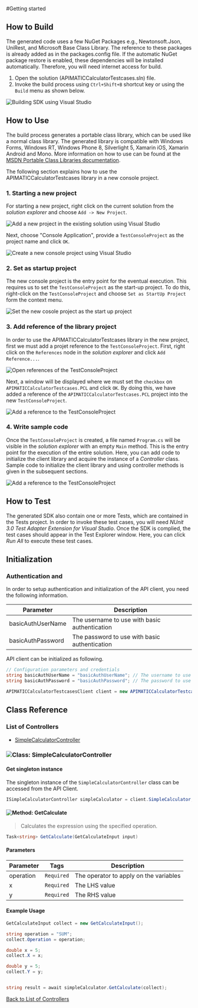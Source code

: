 #Getting started

## How to Build

The generated code uses a few NuGet Packages e.g., Newtonsoft.Json, UniRest,
and Microsoft Base Class Library. The reference to these packages is already
added as in the packages.config file. If the automatic NuGet package restore
is enabled, these dependencies will be installed automatically. Therefore,
you will need internet access for build.

1. Open the solution (APIMATICCalculatorTestcases.sln) file.
2. Invoke the build process using `Ctrl+Shift+B` shortcut key or using the `Build` menu as shown below.

![Building SDK using Visual Studio](http://apidocs.io/illustration/cs?step=buildSDK&workspaceFolder=APIMATIC%20Calculator%20Testcases-CSharp&workspaceName=APIMATICCalculatorTestcases&projectName=APIMATICCalculatorTestcases.PCL)

## How to Use

The build process generates a portable class library, which can be used like a normal class library. The generated library is compatible with Windows Forms, Windows RT, Windows Phone 8,
Silverlight 5, Xamarin iOS, Xamarin Android and Mono. More information on how to use can be found at the [MSDN Portable Class Libraries documentation](http://msdn.microsoft.com/en-us/library/vstudio/gg597391%28v=vs.100%29.aspx).

The following section explains how to use the APIMATICCalculatorTestcases library in a new console project.

### 1. Starting a new project

For starting a new project, right click on the current solution from the *solution explorer* and choose  ``` Add -> New Project ```.

![Add a new project in the existing solution using Visual Studio](http://apidocs.io/illustration/cs?step=addProject&workspaceFolder=APIMATIC%20Calculator%20Testcases-CSharp&workspaceName=APIMATICCalculatorTestcases&projectName=APIMATICCalculatorTestcases.PCL)

Next, choose "Console Application", provide a ``` TestConsoleProject ``` as the project name and click ``` OK ```.

![Create a new console project using Visual Studio](http://apidocs.io/illustration/cs?step=createProject&workspaceFolder=APIMATIC%20Calculator%20Testcases-CSharp&workspaceName=APIMATICCalculatorTestcases&projectName=APIMATICCalculatorTestcases.PCL)

### 2. Set as startup project

The new console project is the entry point for the eventual execution. This requires us to set the ``` TestConsoleProject ``` as the start-up project. To do this, right-click on the  ``` TestConsoleProject ``` and choose  ``` Set as StartUp Project ``` form the context menu.

![Set the new cosole project as the start up project](http://apidocs.io/illustration/cs?step=setStartup&workspaceFolder=APIMATIC%20Calculator%20Testcases-CSharp&workspaceName=APIMATICCalculatorTestcases&projectName=APIMATICCalculatorTestcases.PCL)

### 3. Add reference of the library project

In order to use the APIMATICCalculatorTestcases library in the new project, first we must add a projet reference to the ``` TestConsoleProject ```. First, right click on the ``` References ``` node in the *solution explorer* and click ``` Add Reference... ```.

![Open references of the TestConsoleProject](http://apidocs.io/illustration/cs?step=addReference&workspaceFolder=APIMATIC%20Calculator%20Testcases-CSharp&workspaceName=APIMATICCalculatorTestcases&projectName=APIMATICCalculatorTestcases.PCL)

Next, a window will be displayed where we must set the ``` checkbox ``` on ``` APIMATICCalculatorTestcases.PCL ``` and click ``` OK ```. By doing this, we have added a reference of the ```APIMATICCalculatorTestcases.PCL``` project into the new ``` TestConsoleProject ```.

![Add a reference to the TestConsoleProject](http://apidocs.io/illustration/cs?step=createReference&workspaceFolder=APIMATIC%20Calculator%20Testcases-CSharp&workspaceName=APIMATICCalculatorTestcases&projectName=APIMATICCalculatorTestcases.PCL)

### 4. Write sample code

Once the ``` TestConsoleProject ``` is created, a file named ``` Program.cs ``` will be visible in the *solution explorer* with an empty ``` Main ``` method. This is the entry point for the execution of the entire solution.
Here, you can add code to initialize the client library and acquire the instance of a *Controller* class. Sample code to initialize the client library and using controller methods is given in the subsequent sections.

![Add a reference to the TestConsoleProject](http://apidocs.io/illustration/cs?step=addCode&workspaceFolder=APIMATIC%20Calculator%20Testcases-CSharp&workspaceName=APIMATICCalculatorTestcases&projectName=APIMATICCalculatorTestcases.PCL)

## How to Test

The generated SDK also contain one or more Tests, which are contained in the Tests project.
In order to invoke these test cases, you will need *NUnit 3.0 Test Adapter Extension for Visual Studio*.
Once the SDK is complied, the test cases should appear in the Test Explorer window.
Here, you can click *Run All* to execute these test cases.

## Initialization

### Authentication and 
In order to setup authentication and initialization of the API client, you need the following information.

| Parameter | Description |
|-----------|-------------|
| basicAuthUserName | The username to use with basic authentication |
| basicAuthPassword | The password to use with basic authentication |



API client can be initialized as following.

```csharp
// Configuration parameters and credentials
string basicAuthUserName = "basicAuthUserName"; // The username to use with basic authentication
string basicAuthPassword = "basicAuthPassword"; // The password to use with basic authentication

APIMATICCalculatorTestcasesClient client = new APIMATICCalculatorTestcasesClient(basicAuthUserName, basicAuthPassword);
```

## Class Reference

### <a name="list_of_controllers"></a>List of Controllers

* [SimpleCalculatorController](#simple_calculator_controller)

### <a name="simple_calculator_controller"></a>![Class: ](http://apidocs.io/img/class.png "APIMATICCalculatorTestcases.PCL.Controllers.SimpleCalculatorController") SimpleCalculatorController

#### Get singleton instance

The singleton instance of the ``` SimpleCalculatorController ``` class can be accessed from the API Client.

```csharp
ISimpleCalculatorController simpleCalculator = client.SimpleCalculator;
```

#### <a name="get_calculate"></a>![Method: ](http://apidocs.io/img/method.png "APIMATICCalculatorTestcases.PCL.Controllers.SimpleCalculatorController.GetCalculate") GetCalculate

> Calculates the expression using the specified operation.


```csharp
Task<string> GetCalculate(GetCalculateInput input)
```

#### Parameters

| Parameter | Tags | Description |
|-----------|------|-------------|
| operation |  ``` Required ```  | The operator to apply on the variables |
| x |  ``` Required ```  | The LHS value |
| y |  ``` Required ```  | The RHS value |


#### Example Usage

```csharp
GetCalculateInput collect = new GetCalculateInput();

string operation = "SUM";
collect.Operation = operation;

double x = 5;
collect.X = x;

double y = 5;
collect.Y = y;


string result = await simpleCalculator.GetCalculate(collect);

```


[Back to List of Controllers](#list_of_controllers)



